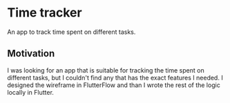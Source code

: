 # Time tracker

An app to track time spent on different tasks.

## Motivation

I was looking for an app that is suitable for tracking the time spent on different tasks, but I couldn't find any that has the exact features I needed. I designed the wireframe in FlutterFlow and than I wrote the rest of the logic locally in Flutter.
